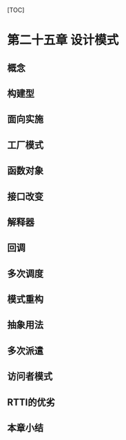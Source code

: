 [TOC]

<!-- Patterns -->
# 第二十五章 设计模式


<!-- The Pattern Concept -->
## 概念


<!-- Building Application Frameworks -->
## 构建型


<!-- Fronting for an Implementation -->
## 面向实施


<!-- Factories: Encapsulating Object Creation -->
## 工厂模式


<!-- Function Objects -->
## 函数对象


<!-- Changing the Interface -->
## 接口改变


<!-- Interpreter: Run-Time Flexibility -->
## 解释器


<!-- Callbacks -->
## 回调


<!-- Multiple Dispatching -->
## 多次调度


<!-- Pattern Refactoring -->
## 模式重构


<!-- Abstracting Usage -->
## 抽象用法


<!-- Multiple Dispatching -->
## 多次派遣


<!-- The Visitor Pattern -->
## 访问者模式


<!-- RTTI Considered Harmful? -->
## RTTI的优劣


<!-- Summary -->
## 本章小结





<!-- 分页 -->

<div style="page-break-after: always;"></div>